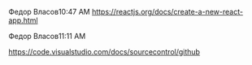 Федор Власов10:47 AM
https://reactjs.org/docs/create-a-new-react-app.html

Федор Власов11:11 AM

https://code.visualstudio.com/docs/sourcecontrol/github